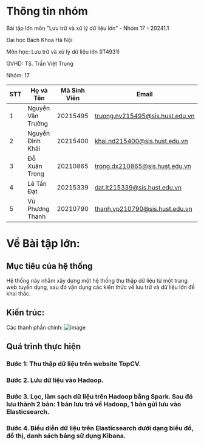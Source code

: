# Thông tin nhóm
Bài tập lớn môn "Lưu trữ và xử lý dữ liệu lớn" - Nhóm 17 - 20241.1

Đại học Bách Khoa Hà Nội

Môn học: Lưu trữ và xử lý dữ liệu lớn (IT4931)

GVHD: TS. Trần Việt Trung

Nhóm: 17

| STT | Họ và Tên           | Mã Sinh Viên | Email                             |
|-----|---------------------|--------------|-----------------------------------|
| 1   | Nguyễn Văn Trường    | 20215495     | truong.nv215495@sis.hust.edu.vn   |
| 2   | Nguyễn Đình Khải     | 20215400     | khai.nd215400@sis.hust.edu.vn     |
| 3   | Đỗ Xuân Trọng        | 20210865     | trong.dx210865@sis.hust.edu.vn    |
| 4   | Lê Tấn Đạt           | 20215339     | dat.lt215339@sis.hust.edu.vn      |
| 5   | Vũ Phương Thanh      | 20210790     | thanh.vp210790@sis.hust.edu.vn    |

# Về Bài tập lớn: 
## Mục tiêu của hệ thống
Hệ thống này nhằm xây dựng một hệ thống thu thập dữ liệu từ một trang web tuyển dụng, sau đó vận dụng các kiến thức về lưu trữ và dữ liệu lớn để khai thác.

## Kiến trúc:
Các thành phần chính:
![image](https://github.com/user-attachments/assets/15e59502-81c8-4634-8e93-951907bd2992)

## Quá trình thực hiện

### Bước 1: Thu thập dữ liệu trên website TopCV.
### Bước 2. Lưu dữ liệu vào Hadoop.
### Bước 3. Lọc, làm sạch dữ liệu trên Hadoop bằng Spark. Sau đó lưu thành 2 bản: 1 bản lưu trả về Hadoop, 1 bản gửi lưu vào Elasticsearch.
### Bước 4. Biểu diễn dữ liệu trên Elasticsearch dưới dạng biểu đồ, đồ thị, danh sách bảng sử dụng Kibana.




